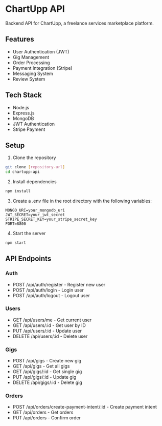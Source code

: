 # ChartUpp API

Backend API for ChartUpp, a freelance services marketplace platform.

## Features

- User Authentication (JWT)
- Gig Management
- Order Processing
- Payment Integration (Stripe)
- Messaging System
- Review System

## Tech Stack

- Node.js
- Express.js
- MongoDB
- JWT Authentication
- Stripe Payment

## Setup

1. Clone the repository
```bash
git clone [repository-url]
cd chartupp-api
```

2. Install dependencies
```bash
npm install
```

3. Create a .env file in the root directory with the following variables:
```env
MONGO_URI=your_mongodb_uri
JWT_SECRET=your_jwt_secret
STRIPE_SECRET_KEY=your_stripe_secret_key
PORT=8800
```

4. Start the server
```bash
npm start
```

## API Endpoints

### Auth
- POST /api/auth/register - Register new user
- POST /api/auth/login - Login user
- POST /api/auth/logout - Logout user

### Users
- GET /api/users/me - Get current user
- GET /api/users/:id - Get user by ID
- PUT /api/users/:id - Update user
- DELETE /api/users/:id - Delete user

### Gigs
- POST /api/gigs - Create new gig
- GET /api/gigs - Get all gigs
- GET /api/gigs/:id - Get single gig
- PUT /api/gigs/:id - Update gig
- DELETE /api/gigs/:id - Delete gig

### Orders
- POST /api/orders/create-payment-intent/:id - Create payment intent
- GET /api/orders - Get orders
- PUT /api/orders - Confirm order 